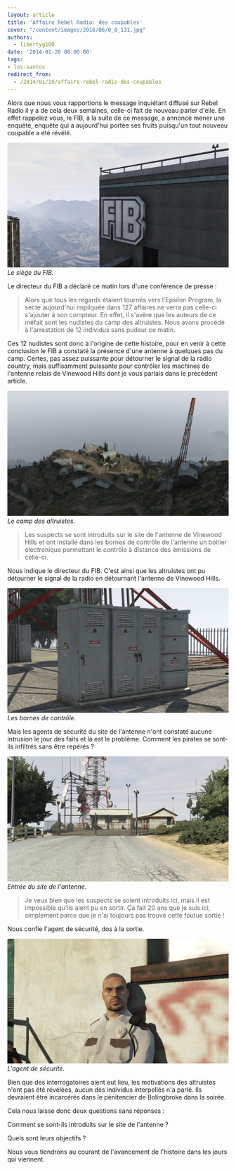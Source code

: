 ```yaml
---
layout: article
title: 'Affaire Rebel Radio: des coupables'
cover: "/content/images/2016/06/0_0_131.jpg"
authors:
  - libertyg100
date: '2014-01-20 00:00:00'
tags:
- los-santos
redirect_from:
  - /2014/01/19/affaire-rebel-radio-des-coupables
---
```


Alors que nous vous rapportions le message inquiétant diffusé sur Rebel Radio il y a de cela deux semaines, celle-ci fait de nouveau parler d'elle. En effet rappelez vous, le FIB, à la suite de ce message, a annoncé mener une enquête, enquête qui a aujourd'hui portée ses fruits puisqu'un tout nouveau coupable a été révélé.

![Le siège du FIB.](/content/images/2016/06/0_0%20%282%29_8.jpg)
_Le siège du FIB._

Le directeur du FIB a déclaré ce matin lors d'une conférence de presse :

> Alors que tous les regards étaient tournés vers l'Epsilon Program, la secte aujourd'hui impliquée dans 127 affaires ne verra pas celle-ci s'ajouter à son compteur. En effet, il s'avère que les auteurs de ce méfait sont les nudistes du camp des altruistes. Nous avons procédé à l'arrestation de 12 individus sans pudeur ce matin.

Ces 12 nudistes sont donc à l'origine de cette histoire, pour en venir à cette conclusion le FIB a constaté la présence d'une antenne à quelques pas du camp. Certes, pas assez puissante pour détourner le signal de la radio country, mais suffisamment puissante pour contrôler les machines de l'antenne relais de Vinewood Hills dont je vous parlais dans le précédent article.

![Le camp des altruistes.](/content/images/2016/06/0_0%20%281%29_11.jpg)
_Le camp des altruistes._

> Les suspects se sont introduits sur le site de l'antenne de Vinewood Hills et ont installé dans les bornes de contrôle de l'antenne un boitier électronique permettant le contrôle à distance des émissions de celle-ci.

Nous indique le directeur du FIB. C'est ainsi que les altruistes ont pu détourner le signal de la radio en détournant l'antenne de Vinewood Hills.

![Les bornes de contrôle.](/content/images/2016/06/0_0%20%284%29_10.jpg)
_Les bornes de contrôle._

Mais les agents de sécurité du site de l'antenne n'ont constaté aucune intrusion le jour des faits et là est le problème. Comment les pirates se sont-ils infiltrés sans être repérés ?

![Entrée du site de l'antenne.](/content/images/2016/06/0_0%20%283%29_9.jpg)
_Entrée du site de l'antenne._

> Je veux bien que les suspects se soient introduits ici, mais il est impossible qu'ils aient pu en sortir. Ça fait 20 ans que je suis ici, simplement parce que je n'ai toujours pas trouvé cette foutue sortie !

Nous confie l'agent de sécurité, dos à la sortie.

![L'agent de sécurité.](/content/images/2016/06/0_0%20%285%29_8.jpg)
_L'agent de sécurité._

Bien que des interrogatoires aient eut lieu, les motivations des altruistes n'ont pas été révélées, aucun des individus interpellés n'a parlé. Ils devraient être incarcérés dans le pénitencier de Bolingbroke dans la soirée.

Cela nous laisse donc deux questions sans réponses :

Comment se sont-ils introduits sur le site de l'antenne ?

Quels sont leurs objectifs ?

Nous vous tiendrons au courant de l'avancement de l'histoire dans les jours qui viennent.